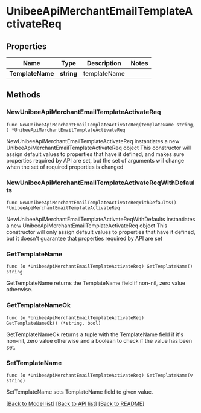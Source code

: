 # UnibeeApiMerchantEmailTemplateActivateReq

## Properties

Name | Type | Description | Notes
------------ | ------------- | ------------- | -------------
**TemplateName** | **string** | templateName | 

## Methods

### NewUnibeeApiMerchantEmailTemplateActivateReq

`func NewUnibeeApiMerchantEmailTemplateActivateReq(templateName string, ) *UnibeeApiMerchantEmailTemplateActivateReq`

NewUnibeeApiMerchantEmailTemplateActivateReq instantiates a new UnibeeApiMerchantEmailTemplateActivateReq object
This constructor will assign default values to properties that have it defined,
and makes sure properties required by API are set, but the set of arguments
will change when the set of required properties is changed

### NewUnibeeApiMerchantEmailTemplateActivateReqWithDefaults

`func NewUnibeeApiMerchantEmailTemplateActivateReqWithDefaults() *UnibeeApiMerchantEmailTemplateActivateReq`

NewUnibeeApiMerchantEmailTemplateActivateReqWithDefaults instantiates a new UnibeeApiMerchantEmailTemplateActivateReq object
This constructor will only assign default values to properties that have it defined,
but it doesn't guarantee that properties required by API are set

### GetTemplateName

`func (o *UnibeeApiMerchantEmailTemplateActivateReq) GetTemplateName() string`

GetTemplateName returns the TemplateName field if non-nil, zero value otherwise.

### GetTemplateNameOk

`func (o *UnibeeApiMerchantEmailTemplateActivateReq) GetTemplateNameOk() (*string, bool)`

GetTemplateNameOk returns a tuple with the TemplateName field if it's non-nil, zero value otherwise
and a boolean to check if the value has been set.

### SetTemplateName

`func (o *UnibeeApiMerchantEmailTemplateActivateReq) SetTemplateName(v string)`

SetTemplateName sets TemplateName field to given value.



[[Back to Model list]](../README.md#documentation-for-models) [[Back to API list]](../README.md#documentation-for-api-endpoints) [[Back to README]](../README.md)


